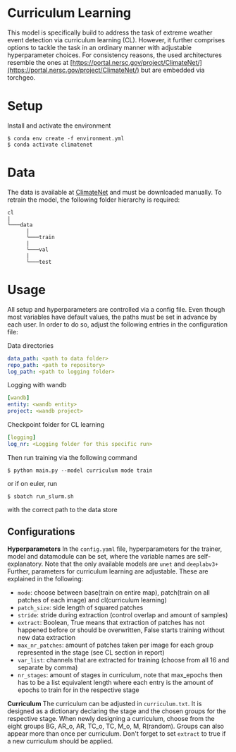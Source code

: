 # Curriculum Learning

This model is specifically build to address the task of extreme weather event detection via curriculum learning (CL). However, it further comprises options to tackle the task in an ordinary manner with adjustable hyperparameter choices. For consistency reasons, the used architectures resemble the ones at [https://portal.nersc.gov/project/ClimateNet/](https://portal.nersc.gov/project/ClimateNet/) but are embedded via torchgeo. 

# Setup

Install and activate the environment
```shell
$ conda env create -f environment.yml
$ conda activate climatenet
```

# Data

The data is available at [ClimateNet](https://portal.nersc.gov/project/ClimateNet/) and must be downloaded manually. To retrain the model, the following folder hierarchy is required:
```
cl
|
└───data
      |
      └───train
      |
      └───val
      |
      └───test
```

# Usage
All setup and hyperparameters are controlled via a config file. Even though most variables have default values, the paths must be set in advance by each user. In order to do so, adjust the following entries in the configuration file:

Data directories
```yaml
data_path: <path to data folder>
repo_path: <path to repository>
log_path: <path to logging folder>
```

Logging with wandb
```yaml
[wandb]
entity: <wandb entity>
project: <wandb project> 
```

Checkpoint folder for CL learning
```yaml
[logging]
log_nr: <Logging folder for this specific run>
```

Then run training via the following command 
```shell
$ python main.py --model curriculum mode train
```
or if on euler, run 
```shell
$ sbatch run_slurm.sh
```
with the correct path to the data store


## Configurations

**Hyperparameters**
In the `config.yaml` file, hyperparameters for the trainer, model and datamodule can be set, where the variable names are self-explanatory. Note that the only available models are `unet` and `deeplabv3+`
Further, parameters for curriculum learning are adjustable. These are explained in the following:

- `mode`: choose between base(train on entire map), patch(train on all patches of each image) and cl(curriculum learning)
- `patch_size`: side length of squared patches
- `stride`: stride during extraction (control overlap and amount of samples)
- `extract`: Boolean, True means that extraction of patches has not happened before or should be overwritten, False starts training without new data extraction
- `max_nr_patches`: amount of patches taken per image for each group represented in the stage (see CL section in report)
- `var_list`: channels that are extracted for training (choose from all 16 and separate by comma)
- `nr_stages`: amount of stages in curriculum, note that max_epochs then has to be a list equivalent length where each entry is the amount of epochs to train for in the respective stage

**Curriculum**
The curriculum can be adjusted in `curriculum.txt`. It is designed as a dictionary declaring the stage and the chosen groups for the respective stage. When newly designing a curriculum, choose from the eight groups BG, AR_o, AR, TC_o, TC, M_o, M, R(random). Groups can also appear more than once per curriculum.
Don't forget to set `extract` to true if a new curriculum should be applied.







